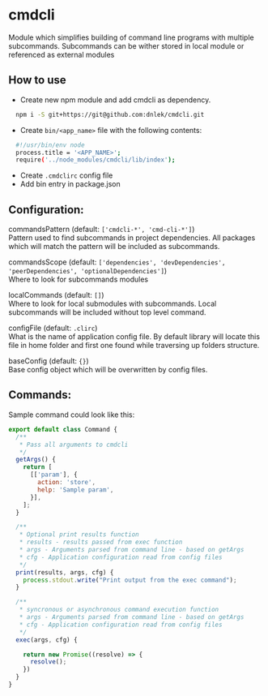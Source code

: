 # cmdcli

Module which simplifies building of command line programs with multiple subcommands.
Subcommands can be wither stored in local module or referenced as external modules

## How to use

* Create new npm module and add cmdcli as dependency.
```bash
  npm i -S git+https://git@github.com:dnlek/cmdcli.git
```
* Create `bin/<app_name>` file with the following contents:
```bash
  #!/usr/bin/env node
  process.title = '<APP_NAME>';
  require('../node_modules/cmdcli/lib/index');
```
* Create `.cmdclirc` config file
* Add bin entry in package.json

## Configuration:

commandsPattern (default: `['cmdcli-*', 'cmd-cli-*']`)  
Pattern used to find subcommands in project dependencies. All packages which will match the pattern will be included as subcommands.

commandsScope (default: `['dependencies', 'devDependencies', 'peerDependencies', 'optionalDependencies']`)  
Where to look for subcommands modules

localCommands (default: `[]`)  
Where to look for local submodules with subcommands. Local subcommands will be included without top level command.

configFile (default: `.clirc`)  
What is the name of application config file. By default library will locate this file in home folder and first one found while traversing up folders structure.

baseConfig (default: `{}`)  
Base config object which will be overwritten by config files.

## Commands:

Sample command could look like this:
```javascript
export default class Command {
  /**
   * Pass all arguments to cmdcli
   */
  getArgs() {
    return [
      [['param'], {
        action: 'store',
        help: 'Sample param',
      }],
    ];
  }

  /**
   * Optional print results function
   * results - results passed from exec function
   * args - Arguments parsed from command line - based on getArgs
   * cfg - Application configuration read from config files
   */
  print(results, args, cfg) {
    process.stdout.write("Print output from the exec command");
  }

  /**
   * syncronous or asynchronous command execution function
   * args - Arguments parsed from command line - based on getArgs
   * cfg - Application configuration read from config files
   */
  exec(args, cfg) {

    return new Promise((resolve) => {
      resolve();
    })
  }
}
```
